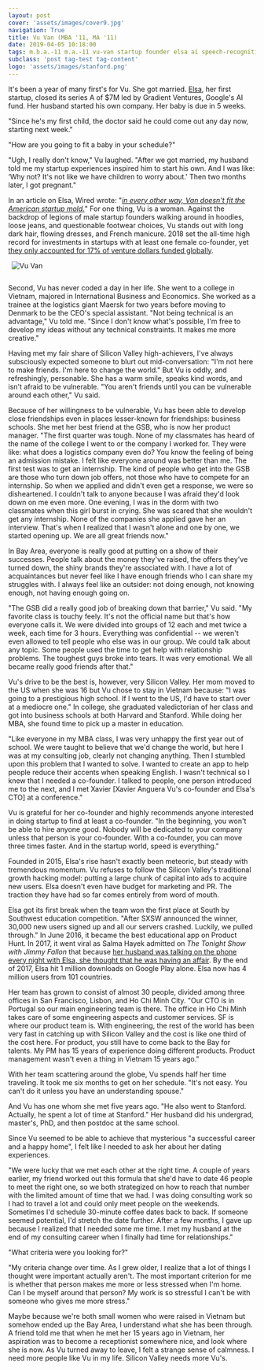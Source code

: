 ```yaml
---
layout: post
cover: 'assets/images/cover9.jpg'
navigation: True
title: Vu Van (MBA '11, MA '11)
date: 2019-04-05 10:18:00
tags: m.b.a.-11 m.a.-11 vu-van startup founder elsa ai speech-recognition
subclass: 'post tag-test tag-content'
logo: 'assets/images/stanford.png'
---
```


It's been a year of many first's for Vu. She got married. [Elsa](https://www.elsaspeak.com), her first startup, closed its series A of $7M led by Gradient Ventures, Google's AI fund. Her husband started his own company. Her baby is due in 5 weeks.

"Since he's my first child, the doctor said he could come out any day now, starting next week."

"How are you going to fit a baby in your schedule?"

"Ugh, I really don't know," Vu laughed. "After we got married, my husband told me my startup experiences inspired him to start his own. And I was like: ‘Why not? It's not like we have children to worry about.' Then two months later, I got pregnant."

In an article on Elsa, Wired wrote: "*[in every other way, Van doesn't fit the American startup mold.](https://www.wired.com/2017/03/googles-plan-to-engineer-the-next-silicon-valleys/)*" For one thing, Vu is a woman. Against the backdrop of legions of male startup founders walking around in hoodies, loose jeans, and questionable footwear choices, Vu stands out with long dark hair, flowing dresses, and French manicure. 2018 set the all-time high record for investments in startups with at least one female co-founder, yet [they only accounted for 17% of venture dollars funded globally](https://news.crunchbase.com/news/2018-sets-all-time-high-for-investment-dollars-into-female-founded-startups/). 

<img
    alt="Vu Van"
    src="{{ site.url }}/assets/images/people/vu-van.jpg"
    style="float: center; max-width: 80%; margin: 0 0 1em 0.5em">

Second, Vu has never coded a day in her life. She went to a college in Vietnam, majored in International Business and Economics. She worked as a trainee at the logistics giant Maersk for two years before moving to Denmark to be the CEO's special assistant. "Not being technical is an advantage," Vu told me. "Since I don't know what's possible, I'm free to develop my ideas without any technical constraints. It makes me more creative."

Having met my fair share of Silicon Valley high-achievers, I've always subsciously expected someone to blurt out mid-conversation: "I'm not here to make friends. I'm here to change the world." But Vu is oddly, and refreshingly, personable. She has a warm smile, speaks kind words, and isn't afraid to be vulnerable. "You aren't friends until you can be vulnerable around each other," Vu said.

Because of her willingness to be vulnerable, Vu has been able to develop close friendships even in places lesser-known for friendships: business schools. She met her best friend at the GSB, who is now her product manager. "The first quarter was tough. None of my classmates has heard of the name of the college I went to or the company I worked for. They were like: what does a logistics company even do? You know the feeling of being an admission mistake. I felt like everyone around was better than me. The first test was to get an internship. The kind of people who get into the GSB are those who turn down job offers, not those who have to compete for an internship. So when we applied and didn't even get a response, we were so disheartened. I couldn't talk to anyone because I was afraid they'd look down on me even more. One evening, I was in the dorm with two classmates when this girl burst in crying. She was scared that she wouldn't get any internship. None of the companies she applied gave her an interview. That's when I realized that I wasn't alone and one by one, we started opening up. We are all great friends now."

In Bay Area, everyone is really good at putting on a show of their successes. People talk about the money they've raised, the offers they've turned down, the shiny brands they're associated with. I have a lot of acquaintances but never feel like I have enough friends who I can share my struggles with. I always feel like an outsider: not doing enough, not knowing enough, not having enough going on. 

"The GSB did a really good job of breaking down that barrier," Vu said. "My favorite class is touchy feely. It's not the official name but that's how everyone calls it. We were divided into groups of 12 each and met twice a week, each time for 3 hours. Everything was confidential -- we weren't even allowed to tell people who else was in our group. We could talk about any topic. Some people used the time to get help with relationship problems. The toughest guys broke into tears. It was very emotional. We all became really good friends after that."

Vu's drive to be the best is, however, very Silicon Valley. Her mom moved to the US when she was 16 but Vu chose to stay in Vietnam because: "I was going to a prestigious high school. If I went to the US, I'd have to start over at a mediocre one." In college, she graduated valedictorian of her class and got into business schools at both Harvard and Stanford. While doing her MBA, she found time to pick up a master in education.

"Like everyone in my MBA class, I was very unhappy the first year out of school. We were taught to believe that we'd change the world, but here I was at my consulting job, clearly not changing anything. Then I stumbled upon this problem that I wanted to solve. I wanted to create an app to help people reduce their accents when speaking English. I wasn't technical so I knew that I needed a co-founder. I talked to people, one person introduced me to the next, and I met Xavier [Xavier Anguera Vu's co-founder and Elsa's CTO] at a conference."

Vu is grateful for her co-founder and highly recommends anyone interested in doing startup to find at least a co-founder. "In the beginning, you won't be able to hire anyone good. Nobody will be dedicated to your company unless that person is your co-founder. With a co-founder, you can move three times faster. And in the startup world, speed is everything."

Founded in 2015, Elsa's rise hasn't exactly been meteoric, but steady with tremendous momentum. Vu refuses to follow the Silicon Valley's traditional growth hacking model: putting a large chunk of capital into ads to acquire new users. Elsa doesn't even have budget for marketing and PR. The traction they have had so far comes entirely from word of mouth.

Elsa got its first break when the team won the first place at South by Southwest education competition. "After SXSW announced the winner, 30,000 new users signed up and all our servers crashed. Luckily, we pulled through." In June 2016, it became the best educational app on Product Hunt. In 2017, it went viral as Salma Hayek admitted on *The Tonight Show with Jimmy Fallon* that because [her husband was talking on the phone every night with Elsa, she thought that he was having an affair](https://www.youtube.com/watch?v=Pghn5HfX5IU). By the end of 2017, Elsa hit 1 million downloads on Google Play alone. Elsa now has 4 million users from 101 countries.

Her team has grown to consist of almost 30 people, divided among three offices in San Francisco, Lisbon, and Ho Chi Minh City. "Our CTO is in Portugal so our main engineering team is there. The office in Ho Chi Minh takes care of some engineering aspects and customer services. SF is where our product team is. With engineering, the rest of the world has been very fast in catching up with Silicon Valley and the cost is like one third of the cost here. For product, you still have to come back to the Bay for talents. My PM has 15 years of experience doing different products. Product management wasn't even a thing in Vietnam 15 years ago."

With her team scattering around the globe, Vu spends half her time traveling. It took me six months to get on her schedule. "It's not easy. You can't do it unless you have an understanding spouse."

And Vu has one whom she met five years ago. "He also went to Stanford. Actually, he spent a lot of time at Stanford." Her husband did his undergrad, master's, PhD, and then postdoc at the same school.

Since Vu seemed to be able to achieve that mysterious "a successful career and a happy home", I felt like I needed to ask her about her dating experiences.

"We were lucky that we met each other at the right time. A couple of years earlier, my friend worked out this formula that she'd have to date 46 people to meet the right one, so we both strategized on how to reach that number with the limited amount of time that we had. I was doing consulting work so I had to travel a lot and could only meet people on the weekends. Sometimes I'd schedule 30-minute coffee dates back to back. If someone seemed potential, I'd stretch the date further. After a few months, I gave up because I realized that I needed some me time. I met my husband at the end of my consulting career when I finally had time for relationships."

"What criteria were you looking for?"

"My criteria change over time. As I grew older, I realize that a lot of things I thought were important actually aren't. The most important criterion for me is whether that person makes me more or less stressed when I'm home. Can I be myself around that person? My work is so stressful I can't be with someone who gives me more stress."

Maybe because we're both small women who were raised in Vietnam but somehow ended up the Bay Area, I understand what she has been through. A friend told me that when he met her 15 years ago in Vietnam, her aspiration was to become a receptionist somewhere nice, and look where she is now. As Vu turned away to leave, I felt a strange sense of calmness. I need more people like Vu in my life. Silicon Valley needs more Vu's.